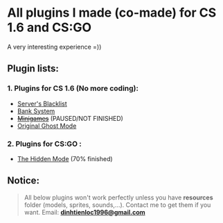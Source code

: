 # All plugins I made (co-made) for CS 1.6 and CS:GO
A very interesting experience =))
## Plugin lists:
###   1. Plugins for CS 1.6 (No more coding):
* [Server's Blacklist](https://github.com/dinhtienloc/My-Freetime/tree/master/cs1.6/blacklist)
* [Bank System](https://github.com/dinhtienloc/My-Freetime/tree/master/cs1.6/bank)
* [~~Minigames~~](https://github.com/dinhtienloc/My-Freetime/tree/master/cs1.6/minigames) (PAUSED/NOT FINISHED)
* [Original Ghost Mode](https://github.com/dinhtienloc/My-Freetime/tree/master/cs1.6/original-ghost-mode)

###   2. Plugins for CS:GO :
* [The Hidden Mode](https://github.com/dinhtienloc/My-Freetime/tree/master/csgo/thehidden/scripting) (70% finished)

## **Notice:**
> All below plugins won't work perfectly unless you have **resources** folder (models, sprites, sounds,...). Contact me to get them if you want. Email: **dinhtienloc1996@gmail.com**
